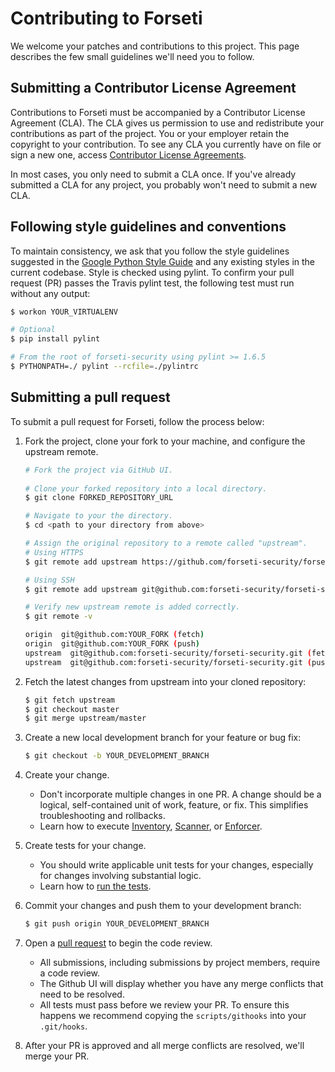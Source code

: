 # Contributing to Forseti

We welcome your patches and contributions to this project. This page describes
the few small guidelines we'll need you to follow.

## Submitting a Contributor License Agreement

Contributions to Forseti must be accompanied by a Contributor License Agreement
(CLA). The CLA gives us permission to use and redistribute your contributions
as part of the project. You or your employer retain the copyright to your
contribution. To see any CLA you currently have on file or sign a new one,
access [Contributor License Agreements](https://opensource.google.com/docs/cla/).

In most cases, you only need to submit a CLA once. If you've already submitted
a CLA for any project, you probably won't need to submit a new CLA.

## Following style guidelines and conventions

To maintain consistency, we ask that you follow the style guidelines suggested
in the
[Google Python Style Guide](https://google.github.io/styleguide/pyguide.html)
and any existing styles in the current codebase. Style is checked using pylint.
To confirm your pull request (PR) passes the Travis pylint test, the following
test must run without any output:

```bash
$ workon YOUR_VIRTUALENV

# Optional
$ pip install pylint

# From the root of forseti-security using pylint >= 1.6.5
$ PYTHONPATH=./ pylint --rcfile=./pylintrc
```
      
## Submitting a pull request

To submit a pull request for Forseti, follow the process below:

  1. Fork the project, clone your fork to your machine, and configure the
  upstream remote.
  
      ```bash
      # Fork the project via GitHub UI.
    
      # Clone your forked repository into a local directory.
      $ git clone FORKED_REPOSITORY_URL

      # Navigate to your the directory.
      $ cd <path to your directory from above>

      # Assign the original repository to a remote called "upstream".
      # Using HTTPS
      $ git remote add upstream https://github.com/forseti-security/forseti-security.git

      # Using SSH
      $ git remote add upstream git@github.com:forseti-security/forseti-security.git

      # Verify new upstream remote is added correctly.
      $ git remote -v

      origin  git@github.com:YOUR_FORK (fetch)
      origin  git@github.com:YOUR_FORK (push)
      upstream  git@github.com:forseti-security/forseti-security.git (fetch)
      upstream  git@github.com:forseti-security/forseti-security.git (push)
      ```

  1. Fetch the latest changes from upstream into your cloned repository:

      ```bash
      $ git fetch upstream
      $ git checkout master
      $ git merge upstream/master
      ```
    

  1. Create a new local development branch for your feature or bug fix:

      ```bash
      $ git checkout -b YOUR_DEVELOPMENT_BRANCH
      ```

  1. Create your change.

      - Don't incorporate multiple changes in one PR. A change should be a
      logical, self-contained unit of work, feature, or fix. This simplifies
      troubleshooting and rollbacks.
      - Learn how to execute
      [Inventory](https://forsetisecurity.org/docs/latest/use/cli/inventory.html),
      [Scanner](https://forsetisecurity.org/docs/latest/use/cli/scanner.html), or
      [Enforcer](https://forsetisecurity.org/docs/latest/use/cli/enforcer.html).

  1. Create tests for your change.

     - You should write applicable unit tests for your changes, especially for 
       changes involving substantial logic.
     - Learn how to
       [run the tests](https://forsetisecurity.org/docs/latest/develop/test/index.html).

  1. Commit your changes and push them to your development branch:

      ```bash
      $ git push origin YOUR_DEVELOPMENT_BRANCH
      ```

  1. Open a
  [pull request](https://help.github.com/articles/about-pull-requests/) to
  begin the code review.

      - All submissions, including submissions by project members, require a
      code review.
      - The Github UI will display whether you have any merge conflicts that
      need to be resolved.
      - All tests must pass before we review your PR. To ensure this happens we 
      recommend copying the `scripts/githooks` into your `.git/hooks`.

  1. After your PR is approved and all merge conflicts are resolved, we'll
  merge your PR.
